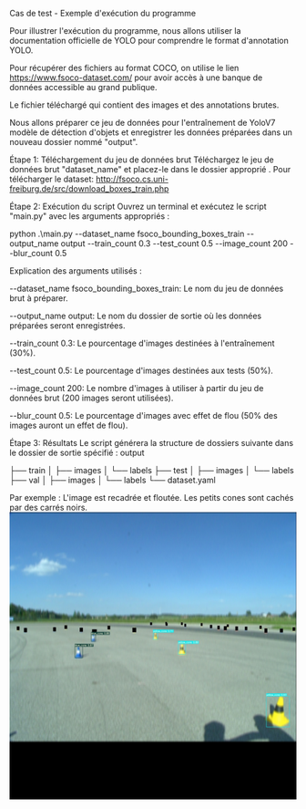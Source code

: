 Cas de test - Exemple d'exécution du programme

Pour illustrer l'exécution du programme, nous allons utiliser la documentation officielle de YOLO pour comprendre le format d'annotation YOLO.

Pour récupérer des fichiers au format COCO, on utilise le lien https://www.fsoco-dataset.com/ pour avoir accès à une banque de données accessible au grand publique.

Le fichier téléchargé qui contient des images et des annotations brutes. 

Nous allons préparer ce jeu de données pour l'entraînement de YoloV7 modèle de détection d'objets et enregistrer les données préparées dans un nouveau dossier nommé "output".

Étape 1: Téléchargement du jeu de données brut
Téléchargez le jeu de données brut "dataset_name" et placez-le dans le dossier approprié . 
Pour télécharger le dataset: http://fsoco.cs.uni-freiburg.de/src/download_boxes_train.php


Étape 2: Exécution du script
Ouvrez un terminal et exécutez le script "main.py" avec les arguments appropriés :

python .\main.py --dataset_name fsoco_bounding_boxes_train --output_name output --train_count 0.3 --test_count 0.5  --image_count 200 --blur_count 0.5

Explication des arguments utilisés :

--dataset_name fsoco_bounding_boxes_train: Le nom du jeu de données brut à préparer.

--output_name output: Le nom du dossier de sortie où les données préparées seront enregistrées.

--train_count 0.3: Le pourcentage d'images destinées à l'entraînement (30%).

--test_count 0.5: Le pourcentage d'images destinées aux tests (50%).

--image_count 200: Le nombre d'images à utiliser à partir du jeu de données brut (200 images seront utilisées).

--blur_count 0.5: Le pourcentage d'images avec effet de flou (50% des images auront un effet de flou).


Étape 3: Résultats
Le script générera la structure de dossiers suivante dans le dossier de sortie spécifié : output

├── train
│   ├── images
│   └── labels
├── test
│   ├── images
│   └── labels
├── val
│   ├── images
│   └── labels
└── dataset.yaml

Par exemple : L'image est recadrée et floutée. Les petits cones sont cachés par des carrés noirs.
![test](./MicrosoftTeams-image%20(2).png)
